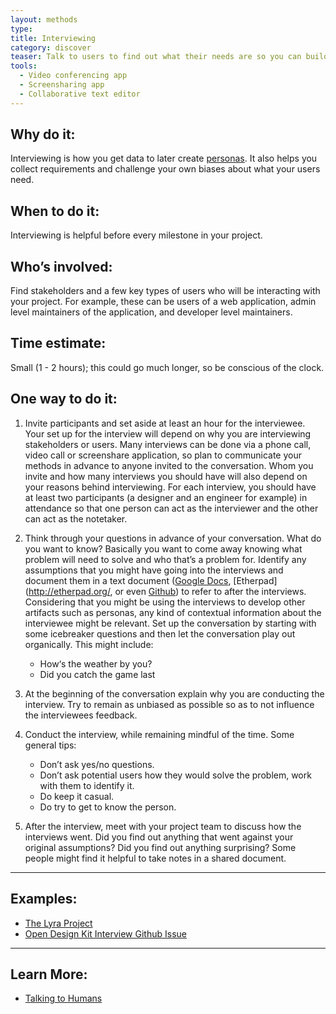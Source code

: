 ```yaml
---
layout: methods
type:
title: Interviewing
category: discover
teaser: Talk to users to find out what their needs are so you can build a product they'll love.
tools:
  - Video conferencing app
  - Screensharing app
  - Collaborative text editor
---
```


## Why do it:

Interviewing is how you get data to later create [personas](/methods/personas/). It also helps you collect requirements and challenge your own biases about what your users need.

## When to do it:

Interviewing is helpful before every milestone in your project. 

## Who’s involved:

Find stakeholders and a few key types of users who will be interacting with your project. For example, these can be users of a web application, admin level maintainers of the application, and developer level maintainers.


## Time estimate:

Small (1 - 2 hours); this could go much longer, so be conscious of the clock.



## One way to do it:

1. Invite participants and set aside at least an hour for the interviewee. Your set up for the interview will depend on why you are interviewing stakeholders or users. Many interviews can be done via a phone call, video call or screenshare application, so plan to communicate your methods in advance to anyone invited to the conversation. Whom you invite and how many interviews you should have will also depend on your reasons behind interviewing. For each interview, you should have at least two participants (a designer and an engineer for example) in attendance so that one person can act as the interviewer and the other can act as the notetaker.

2. Think through your questions in advance of your conversation. What do you want to know? Basically you want to come away knowing what problem will need to solve  and who that’s a problem for. Identify any assumptions that you might have going into the interviews and document them in a text document ([Google Docs](https://docs.google.com), [Etherpad](http://etherpad.org/, or even [Github](https://github.com/)) to refer to after the interviews.  Considering that you might be using the interviews to develop other artifacts such as personas, any kind of contextual information about the interviewee might be relevant. Set up the conversation by starting with some icebreaker questions and then let the conversation play out organically. This might include:
  
    - How‘s the weather by you?
    - Did you catch the game last


3. At the beginning of the conversation explain why you are conducting the interview. Try to remain as unbiased as possible so as to not influence the interviewees feedback.


4. Conduct the interview, while remaining mindful of the time. Some general tips:

    - Don’t ask yes/no questions.
    - Don’t ask potential users how they would solve the problem, work with them to identify it.
    - Do keep it casual.
    - Do try to get to know the person.

5. After the interview, meet with your project team to discuss how the interviews went. Did you find out anything that went against your original assumptions? Did you find out anything surprising? Some people might find it helpful to take notes in a shared document.

---

## Examples:

* [The Lyra Project](https://github.com/vega/lyra/search?q=persona&type=Issues&utf8=%E2%9C%93)
* [Open Design Kit Interview Github Issue](https://github.com/bocoup/opendesignkit/issues/7)

---

## Learn More:
* [Talking to Humans](http://www.talkingtohumans.com/)